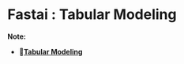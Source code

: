 # **Fastai : Tabular Modeling**

**Note:**
- 📑[**Tabular Modeling**](https://nbviewer.jupyter.org/github/ThinamXx/Fastai/blob/main/8.%20Tabular%20Modeling/TabularModel.ipynb)
